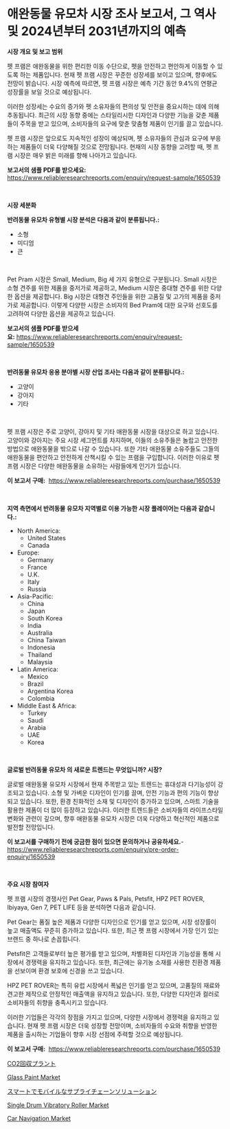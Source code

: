 <p><h1>애완동물 유모차 시장 조사 보고서, 그 역사 및 2024년부터 2031년까지의 예측</h1></p><p><strong>시장 개요 및 보고 범위</strong></p>
<p><p>펫 프램은 애완동물을 위한 편리한 이동 수단으로, 펫을 안전하고 편안하게 이동할 수 있도록 하는 제품입니다. 현재 펫 프램 시장은 꾸준한 성장세를 보이고 있으며, 향후에도 전망이 밝습니다. 시장 예측에 따르면, 펫 프램 시장은 예측 기간 동안 9.4%의 연평균 성장률을 보일 것으로 예상됩니다. </p><p>이러한 성장세는 수요의 증가와 펫 소유자들의 편의성 및 안전을 중요시하는 데에 의해 추동됩니다. 최근의 시장 동향 중에는 스타일리시한 디자인과 다양한 기능을 갖춘 제품들이 주목을 받고 있으며, 소비자들의 요구에 맞춘 맞춤형 제품이 인기를 끌고 있습니다.</p><p>펫 프램 시장은 앞으로도 지속적인 성장이 예상되며, 펫 소유자들의 관심과 요구에 부응하는 제품들이 더욱 다양해질 것으로 전망됩니다. 현재의 시장 동향을 고려할 때, 펫 프램 시장은 매우 밝은 미래를 향해 나아가고 있습니다.</p></p>
<p><strong>보고서의 샘플 PDF를 받으세요:</strong> <a href="https://www.reliableresearchreports.com/enquiry/request-sample/1650539">https://www.reliableresearchreports.com/enquiry/request-sample/1650539</a></p>
<p>&nbsp;</p>
<p><strong>시장 세분화</strong></p>
<p><strong>반려동물 유모차 유형별 시장 분석은 다음과 같이 분류됩니다.:</strong></p>
<p><ul><li>소형</li><li>미디엄</li><li>큰</li></ul></p>
<p>&nbsp;</p>
<p><p>Pet Pram 시장은 Small, Medium, Big 세 가지 유형으로 구분됩니다. Small 시장은 소형 견주를 위한 제품을 중저가로 제공하고, Medium 시장은 중대형 견주를 위한 다양한 옵션을 제공합니다. Big 시장은 대형견 주인들을 위한 고품질 및 고가의 제품을 중저가로 제공합니다. 이렇게 다양한 시장은 소비자의 Bed Pram에 대한 요구와 선호도를 고려하여 다양한 옵션을 제공하고 있습니다.</p></p>
<p><strong>보고서의 샘플 PDF를 받으세요:</strong>&nbsp;<a href="https://www.reliableresearchreports.com/enquiry/request-sample/1650539">https://www.reliableresearchreports.com/enquiry/request-sample/1650539</a></p>
<p>&nbsp;</p>
<p><strong> 반려동물 유모차 응용 분야별 시장 산업 조사는 다음과 같이 분류됩니다.:</strong></p>
<p><ul><li>고양이</li><li>강아지</li><li>기타</li></ul></p>
<p>&nbsp;</p>
<p><p>펫 프램 시장은 주로 고양이, 강아지 및 기타 애완동물 시장을 대상으로 하고 있습니다. 고양이와 강아지는 주요 시장 세그먼트를 차지하며, 이들의 소유주들은 놀랍고 안전한 방법으로 애완동물을 밖으로 나갈 수 있습니다. 또한 기타 애완동물 소유주들도 그들의 애완동물을 편안하고 안전하게 산책시킬 수 있는 프램을 구입합니다. 이러한 이유로 펫 프램 시장은 다양한 애완동물을 소유하는 사람들에게 인기가 있습니다.</p></p>
<p><strong>이 보고서 구매:</strong>&nbsp; <a href="https://www.reliableresearchreports.com/purchase/1650539">https://www.reliableresearchreports.com/purchase/1650539</a></p>
<p>&nbsp;</p>
<p><strong>지역 측면에서 반려동물 유모차 지역별로 이용 가능한 시장 플레이어는 다음과 같습니다.:</strong></p>
<p><ul>
    <li>
        North America:
        <ul>
            <li>United States</li>
            <li>Canada</li>
        </ul>
    </li>
    <li>
        Europe:
        <ul>
            <li>Germany</li>
            <li>France</li>
            <li>U.K.</li>
            <li>Italy</li>
            <li>Russia</li>
        </ul>
    </li>
    <li>
        Asia-Pacific:
        <ul>
            <li>China</li>
            <li>Japan</li>
            <li>South Korea</li>
            <li>India</li>
            <li>Australia</li>
            <li>China Taiwan</li>
            <li>Indonesia</li>
            <li>Thailand</li>
            <li>Malaysia</li>
        </ul>
    </li>
    <li>
        Latin America:
        <ul>
            <li>Mexico</li>
            <li>Brazil</li>
            <li>Argentina Korea</li>
            <li>Colombia</li>
        </ul>
    </li>
    <li>
        Middle East & Africa:
        <ul>
            <li>Turkey</li>
            <li>Saudi</li>
            <li>Arabia</li>
            <li>UAE</li>
            <li>Korea</li>
        </ul>
    </li>
    </ul></p>
<p>&nbsp;</p>
<p><strong>글로벌 반려동물 유모차 의 새로운 트렌드는 무엇입니까? 시장?</strong></p>
<p><p>글로벌 애완동물 유모차 시장에서 현재 주목받고 있는 트렌드는 휴대성과 다기능성이 강조되고 있습니다. 소형 및 가벼운 디자인이 인기를 끌며, 안전 기능과 편의 기능이 향상되고 있습니다. 또한, 환경 친화적인 소재 및 디자인이 증가하고 있으며, 스마트 기술을 활용한 제품이 더 많이 등장하고 있습니다. 이러한 트렌드들은 소비자들의 라이프스타일 변화와 관련이 깊으며, 향후 애완동물 유모차 시장은 더욱 다양하고 혁신적인 제품으로 발전할 전망입니다.</p></p>
<p><strong>이 보고서를 구매하기 전에 궁금한 점이 있으면 문의하거나 공유하세요.</strong>- <a href="https://www.reliableresearchreports.com/enquiry/pre-order-enquiry/1650539">https://www.reliableresearchreports.com/enquiry/pre-order-enquiry/1650539</a></p>
<p>&nbsp;</p>
<p><strong>주요 시장 참여자</strong></p>
<p><p>펫 프램 시장의 경쟁사인 Pet Gear, Paws & Pals, Petsfit, HPZ PET ROVER, Ibiyaya, Gen 7, PET LIFE 등을 분석하면 다음과 같습니다.</p><p>Pet Gear는 품질 높은 제품과 다양한 디자인으로 인기를 얻고 있으며, 시장 성장률이 높고 매출액도 꾸준히 증가하고 있습니다. 또한, 최근 펫 프램 시장에서 가장 인기 있는 브랜드 중 하나로 손꼽힙니다.</p><p>Petsfit은 고객들로부터 높은 평가를 받고 있으며, 차별화된 디자인과 기능성을 통해 시장에서 경쟁력을 유지하고 있습니다. 또한, 최근에는 유기농 소재를 사용한 친환경 제품을 선보이며 환경 보호에 신경을 쓰고 있습니다.</p><p>HPZ PET ROVER는 특히 유럽 시장에서 폭넓은 인기를 얻고 있으며, 고품질의 재료와 견고한 제작으로 안정적인 매출액을 유지하고 있습니다. 또한, 다양한 디자인과 컬러로 소비자들의 취향을 충족시키고 있습니다.</p><p>이러한 기업들은 각각의 장점을 가지고 있으며, 다양한 시장에서 경쟁력을 유지하고 있습니다. 현재 펫 프램 시장은 더욱 성장할 전망이며, 소비자들의 수요와 취향을 반영한 제품을 출시하는 기업들이 향후 시장 선점에 주력할 것으로 예상됩니다.</p></p>
<p><strong>이 보고서 구매:</strong>&nbsp;&nbsp;<a href="https://www.reliableresearchreports.com/purchase/1650539">https://www.reliableresearchreports.com/purchase/1650539</a></p>
<p><p><a href="https://medium.com/@mariek11927/co2-%E3%83%AA%E3%82%AB%E3%83%90%E3%83%AA%E3%83%BC-%E3%83%97%E3%83%A9%E3%83%B3%E3%83%88%E5%B8%82%E5%A0%B4%E3%81%AF-2031%E5%B9%B4%E3%81%BE%E3%81%A7%E3%81%AE%E5%B8%82%E5%A0%B4%E3%82%B7%E3%82%A7%E3%82%A2-%E3%82%B5%E3%82%A4%E3%82%BA-%E3%81%8A%E3%82%88%E3%81%B3%E4%BA%88%E6%B8%AC%E4%BA%88%E6%B8%AC%E3%81%AB%E7%84%A6%E7%82%B9%E3%82%92%E5%BD%93%E3%81%A6%E3%81%A6%E3%81%84%E3%81%BE%E3%81%99-8fcb66769f4d">CO2回収プラント</a></p><p><a href="https://cat-emmental-94b.notion.site/Glass-Paint-Market-Research-Report-Provides-Critical-Insights-that-can-help-Shape-Business-Developme-f681b68da7bb445eb7095c658ea1c331">Glass Paint Market</a></p><p><a href="https://github.com/pepo3k/Market-Research-Report-List-1/blob/main/567937611052.md">スマートでモバイルなサプライチェーンソリューション</a></p><p><a href="https://view.publitas.com/reportprime-1/single-drum-vibratory-roller-market-research-report-reveals-the-latest-trends-and-opportunities-of-this-market-for-period-from-2024-2031/">Single Drum Vibratory Roller Market</a></p><p><a href="https://issuu.com/reportprime-2/docs/car-navigation-market-size-2030.pptx">Car Navigation Market</a></p></p>
